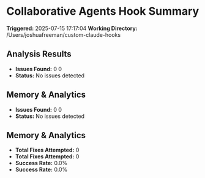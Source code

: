 # Collaborative Agents Hook Summary

**Triggered:** 2025-07-15 17:17:04
**Working Directory:** /Users/joshuafreeman/custom-claude-hooks

## Analysis Results

- **Issues Found:** 0
0
- **Status:** No issues detected

## Memory & Analytics

- **Issues Found:** 0
0
- **Status:** No issues detected

## Memory & Analytics

- **Total Fixes Attempted:** 0
- **Total Fixes Attempted:** 0
- **Success Rate:** 0.0%
- **Success Rate:** 0.0%
